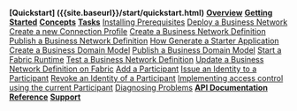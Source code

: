  **[Quickstart] ({{site.baseurl}}/start/quickstart.html)**
 **[Overview]({{site.baseurl}}/overview/overview.html)**
 **[Getting Started]({{site.baseurl}}/start/getting-started-cmd-line.html)**
 **[Concepts]({{site.baseurl}}/concepts/businessnetwork.html)**
 **[Tasks]({{site.baseurl}}/tasks/prerequisites.html)**
 [Installing Prerequisites]({{site.baseurl}}/tasks/prerequisites.html)
 [Deploy a Business Network]({{site.baseurl}}/tasks/deploybusinessnetwork.html)
 [Create a new Connection Profile]({{site.baseurl}}/tasks/createconnectionprofile.html)
 [Create a Business Network Definition]({{site.baseurl}}/tasks/bnd-define.html)
 [ Publish a Business Network Definition]({{site.baseurl}}/tasks/bnd-publish.html)
 [How Generate a Starter Application]({{site.baseurl}}/tasks/genapp.html)
 [Create a Business Domain Model]({{site.baseurl}}/tasks/model-define.html)
 [Publish a Business Domain Model]({{site.baseurl}}/tasks/model-publish.html)
 [Start a Fabric Runtime]({{site.baseurl}}/tasks/runtime-start.html)
 [Test a Business Network Definition]({{site.baseurl}}/tasks/testing.html)
 [Update a Business Network Definition on Fabric]({{site.baseurl}}/tasks/runtime-update.html)
 [Add a Participant]({{site.baseurl}}/tasks/participant-add.html)
 [Issue an Identity to a Participant]({{site.baseurl}}/tasks/identity-issue.html)
 [Revoke an Identity of a Participant]({{site.baseurl}}/tasks/identity-revoke.html)
 [Implementing access control using the current Participant]({{site.baseurl}}/tasks/current-participant.html)
 [Diagnosing Problems]({{site.baseurl}}/tasks/diagnostics.html)
 **[API Documentation]({{site.baseurl}}/jsdoc/index.html)**
 **[Reference]({{site.baseurl}}/reference/MeetTheModules.html)**
 **[Support]({{site.baseurl}}/support/index.html)**
